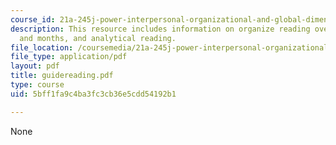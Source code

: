 ```yaml
---
course_id: 21a-245j-power-interpersonal-organizational-and-global-dimensions-fall-2005
description: This resource includes information on organize reading over the weeks
  and months, and analytical reading.
file_location: /coursemedia/21a-245j-power-interpersonal-organizational-and-global-dimensions-fall-2005/5bff1fa9c4ba3fc3cb36e5cdd54192b1_guidereading.pdf
file_type: application/pdf
layout: pdf
title: guidereading.pdf
type: course
uid: 5bff1fa9c4ba3fc3cb36e5cdd54192b1

---
```

None